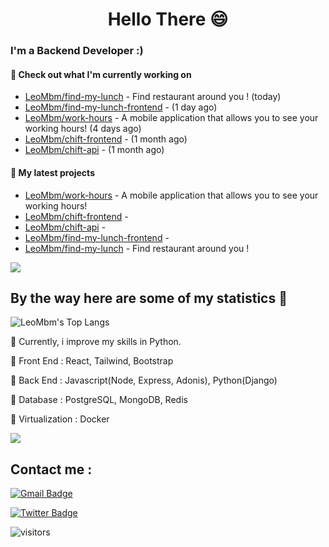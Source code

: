 <h1 align="center">Hello There 😄 </h1>

### I'm a Backend Developer :)

#### 👷 Check out what I'm currently working on

- [LeoMbm/find-my-lunch](https://github.com/LeoMbm/find-my-lunch) - Find restaurant around you ! (today)
- [LeoMbm/find-my-lunch-frontend](https://github.com/LeoMbm/find-my-lunch-frontend) -  (1 day ago)
- [LeoMbm/work-hours](https://github.com/LeoMbm/work-hours) - A mobile application that allows you to see your working hours! (4 days ago)
- [LeoMbm/chift-frontend](https://github.com/LeoMbm/chift-frontend) -  (1 month ago)
- [LeoMbm/chift-api](https://github.com/LeoMbm/chift-api) -  (1 month ago)

#### 🌱 My latest projects

- [LeoMbm/work-hours](https://github.com/LeoMbm/work-hours) - A mobile application that allows you to see your working hours!
- [LeoMbm/chift-frontend](https://github.com/LeoMbm/chift-frontend) - 
- [LeoMbm/chift-api](https://github.com/LeoMbm/chift-api) - 
- [LeoMbm/find-my-lunch-frontend](https://github.com/LeoMbm/find-my-lunch-frontend) - 
- [LeoMbm/find-my-lunch](https://github.com/LeoMbm/find-my-lunch) - Find restaurant around you !



<a href="https://www.youtube.com/watch?v=nC9dQOnUyao"><img src="https://indianmemetemplates.com/wp-content/uploads/Computer-Guy.jpg"></a>


## By the way here are some of my statistics 🚀
![LeoMbm's Top Langs](https://github-readme-stats.vercel.app/api/top-langs/?username=LeoMbm&theme=tokyonight&layout=compact)

🌱 Currently, i improve my skills in Python.

🧱 Front End : React, Tailwind, Bootstrap

🧱 Back End : Javascript(Node, Express, Adonis), Python(Django)

🧱 Database : PostgreSQL, MongoDB, Redis

🧱 Virtualization : Docker


<a href="https://www.youtube.com/watch?v=dQw4w9WgXcQ"><img src="https://user-images.githubusercontent.com/73097560/115834477-dbab4500-a447-11eb-908a-139a6edaec5c.gif"></a>

## Contact me : 
[![Gmail Badge](https://img.shields.io/badge/-leonidas.j.mbm@gmail.com-blue?style=flat-roundedrectangle&logo=Gmail&logoColor=white&link=mailto:leonidas.j.mbm@gmail.com)](leonidas.j.mbm@gmail.com)

[![Twitter Badge](https://img.shields.io/badge/-@TechLeo777-1ca0f1?style=flat-square&labelColor=1ca0f1&logo=twitter&logoColor=white&link=https://twitter.com/TechLeo777)](https://twitter.com/TechLeo777) 


![visitors](https://komarev.com/ghpvc/?username=LeoMbm&color=yellow)


